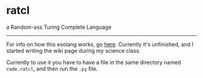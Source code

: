 # ratcl
a Random-ass Turing Complete Language

<hr>

For info on how this esolang works, go [here](https://esolangs.org/wiki/Random-ass_Turing_Complete_Language). Currently it's unfinished, and I started writing the wiki page during my science class.

Currently to use it you have to have a file in the same directory named `code.ratcl`, and then run the `.py` file.

